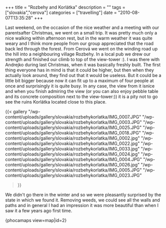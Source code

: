 +++
title = "Rozbehy and Korlátka"
description = ""
tags = ["slovakia","cerova"]
categories = ["travelling"]
date = "2010-08-07T13:35:28"
+++

Last weekend, on the occasion of the nice weather and a meeting with our parentsafter Christmas, we
went on a small trip. It was pretty much only a nice walking within afternoon rest, but in the warm
weather it was quite weary and I think more people from our group appreciated that the road back
led through the forest. From Cerová we went on the winding road up the hill into a neighbouring
village Rozbehy. In a local pub we drew our strength and finished our climb to top of the
view-tower :). I was there with Andrejko during last Christmas, when it was basically freshly built. The first
thing everyone has in mind is that it could be higher, but then when they actually look around,
they find out that it would be useless. But it could be a little bit bigger because now it can fit
up to a maximum of four people at once and surprisingly it is quite busy. In any case, the view
from it isnice and when you finish admiring the view (or you can also enjoy pebble table and its
concrete composition next to the view-tower:)) it is a pity not to go see the ruins Korlátka
located close to this place.

{{< gallery
    "/wp-content/uploads/gallery/slovakia/rozbehykorlatka/IMG_0007.JPG"
    "/wp-content/uploads/gallery/slovakia/rozbehykorlatka/IMG_0003.JPG"
    "/wp-content/uploads/gallery/slovakia/rozbehykorlatka/IMG_0025.JPG"
    "/wp-content/uploads/gallery/slovakia/rozbehykorlatka/IMG_0018.JPG"
    "/wp-content/uploads/gallery/slovakia/rozbehykorlatka/IMG_0002.jpg"
    "/wp-content/uploads/gallery/slovakia/rozbehykorlatka/IMG_0022.jpg"
    "/wp-content/uploads/gallery/slovakia/rozbehykorlatka/IMG_0033.jpg"
    "/wp-content/uploads/gallery/slovakia/rozbehykorlatka/IMG_0024.jpg"
    "/wp-content/uploads/gallery/slovakia/rozbehykorlatka/IMG_0004.JPG"
    "/wp-content/uploads/gallery/slovakia/rozbehykorlatka/IMG_0026.jpg"
    "/wp-content/uploads/gallery/slovakia/rozbehykorlatka/IMG_0005.JPG"
    "/wp-content/uploads/gallery/slovakia/rozbehykorlatka/IMG_0023.JPG"
>}}

We didn't go there in the winter and so we were pleasantly surprised by the state in which we found
it. Removing weeds, we could see all the walls and paths and in general I had an impression it was
more beautiful than when I saw it a few years ago first time.

{phocamaps view=map|id=2}
